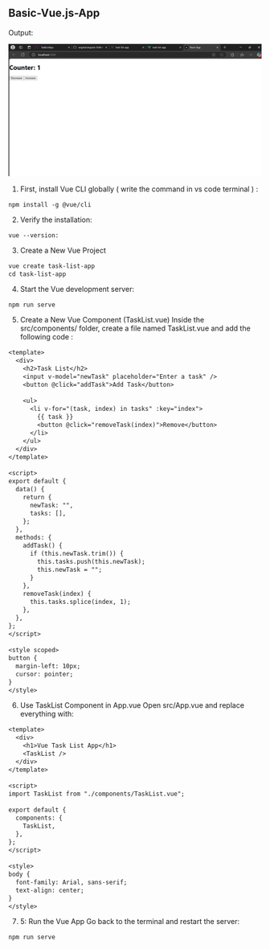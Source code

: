 ## Basic-Vue.js-App

Output:

![Alt Text](https://github.com/Reshmagvs/Basic-react-app/blob/main/react_ap.png)

1. First, install Vue CLI globally ( write the command in vs code terminal ) :

```
npm install -g @vue/cli
```
2. Verify the installation:

```
vue --version:
```
3. Create a New Vue Project

```
vue create task-list-app
cd task-list-app
```
4. Start the Vue development server:
   
```
npm run serve
```
5. Create a New Vue Component (TaskList.vue)
Inside the src/components/ folder, create a file named TaskList.vue and add the following code :

```
<template>
  <div>
    <h2>Task List</h2>
    <input v-model="newTask" placeholder="Enter a task" />
    <button @click="addTask">Add Task</button>

    <ul>
      <li v-for="(task, index) in tasks" :key="index">
        {{ task }}
        <button @click="removeTask(index)">Remove</button>
      </li>
    </ul>
  </div>
</template>

<script>
export default {
  data() {
    return {
      newTask: "",
      tasks: [],
    };
  },
  methods: {
    addTask() {
      if (this.newTask.trim()) {
        this.tasks.push(this.newTask);
        this.newTask = "";
      }
    },
    removeTask(index) {
      this.tasks.splice(index, 1);
    },
  },
};
</script>

<style scoped>
button {
  margin-left: 10px;
  cursor: pointer;
}
</style>
```
6. Use TaskList Component in App.vue
Open src/App.vue and replace everything with:
```
<template>
  <div>
    <h1>Vue Task List App</h1>
    <TaskList />
  </div>
</template>

<script>
import TaskList from "./components/TaskList.vue";

export default {
  components: {
    TaskList,
  },
};
</script>

<style>
body {
  font-family: Arial, sans-serif;
  text-align: center;
}
</style>
```
7.  5: Run the Vue App
Go back to the terminal and restart the server:

```
npm run serve
```



